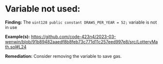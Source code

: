 # Variable not used:

**Finding:**
The `uint128 public constant DRAWS_PER_YEAR = 52;` variable is not in use

**Example(s):**
https://github.com/code-423n4/2023-03-wenwin/blob/91b89482aaedf8b8feb73c771d11c257eed997e8/src/LotteryMath.sol#L24

**Remediation:**
Consider removing the variable to save gas. 